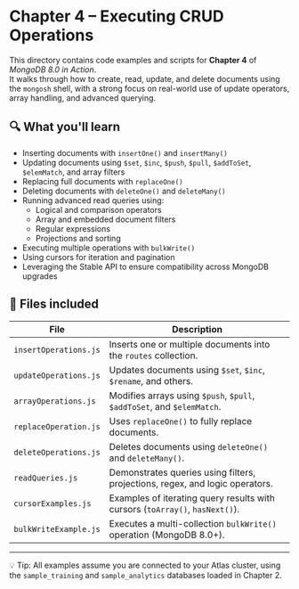 # Chapter 4 – Executing CRUD Operations

This directory contains code examples and scripts for **Chapter 4** of *MongoDB 8.0 in Action*.  
It walks through how to create, read, update, and delete documents using the `mongosh` shell, with a strong focus on real-world use of update operators, array handling, and advanced querying.

## 🔍 What you'll learn

- Inserting documents with `insertOne()` and `insertMany()`
- Updating documents using `$set`, `$inc`, `$push`, `$pull`, `$addToSet`, `$elemMatch`, and array filters
- Replacing full documents with `replaceOne()`
- Deleting documents with `deleteOne()` and `deleteMany()`
- Running advanced read queries using:
  - Logical and comparison operators
  - Array and embedded document filters
  - Regular expressions
  - Projections and sorting
- Executing multiple operations with `bulkWrite()`
- Using cursors for iteration and pagination
- Leveraging the Stable API to ensure compatibility across MongoDB upgrades

## 📁 Files included

| File                     | Description |
|--------------------------|-------------|
| `insertOperations.js`    | Inserts one or multiple documents into the `routes` collection. |
| `updateOperations.js`    | Updates documents using `$set`, `$inc`, `$rename`, and others. |
| `arrayOperations.js`     | Modifies arrays using `$push`, `$pull`, `$addToSet`, and `$elemMatch`. |
| `replaceOperation.js`    | Uses `replaceOne()` to fully replace documents. |
| `deleteOperations.js`    | Deletes documents using `deleteOne()` and `deleteMany()`. |
| `readQueries.js`         | Demonstrates queries using filters, projections, regex, and logic operators. |
| `cursorExamples.js`      | Examples of iterating query results with cursors (`toArray()`, `hasNext()`). |
| `bulkWriteExample.js`    | Executes a multi-collection `bulkWrite()` operation (MongoDB 8.0+). |

---

💡 Tip: All examples assume you are connected to your Atlas cluster, using the `sample_training` and `sample_analytics` databases loaded in Chapter 2.
